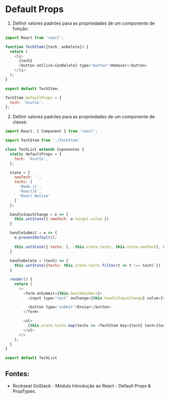 # Default Props

1. Definir valores padrões para as propriedades de um componente de função:

```javascript
import React from 'react';

function TechItem({tech, onDelete}) {
  return (
    <li>
      {tech}
      <button onClick={onDelete} type="button">Remover</button>
    </li>
  );
}

export default TechItem;

TechItem.defaultProps = {
  tech: 'Oculto',
};
```

2. Definir valores padrões para as propriedades de um componente de classe:
```javascript
import React, { Component } from 'react';

import TechItem from './TechItem'

class TechList extends Coponentes {
  static defaultProps = {
    tech: 'Oculto',
  };

  state = {
    newTech: '',
    techs: [
      'Node.js',
      'ReactJS',
      'React Native'
    ]
  };

  handleInputChange = e => {
    this.setState({ newTech: e.target.value })
  }

  handleSubmit = e => {
    e.preventDefault();
     
    this.setState({ techs: [...this.state.techs, this.state.newTech], newTech: '' })
  }
  
  handleDelete = (tech) => {
    this.setState({techs: this.state.techs.filter(t => t !== tech) })
  }

  render() {
    return (
      <>
        <form onSubmit={this.hanldeSubmit}>
          <input type='text' onChange={this.handleInputChange} value={this.state.newTech} />

          <button type='submit'>Enviar</button>
        </form>

        <ul>
          {this.state.techs.map(techs => <TechItem key={tech} tech={tech} onDelete={() => this.handleDelete(tech)}/>)}
        </ul>
      </>
    );
  }
}

export default TechList
```

## Fontes: 
- Rockseat GoStack - Módulo Introdução ao React - Default Props & PropTypes. 